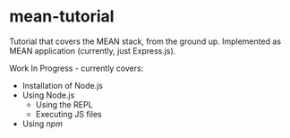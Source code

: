# mean-tutorial
Tutorial that covers the MEAN stack, from the ground up.  Implemented as MEAN application (currently, just Express.js).

Work In Progress - currently covers:
- Installation of Node.js
- Using Node.js
    - Using the REPL
    - Executing JS files
- Using _npm_
